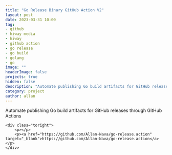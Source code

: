 ```yaml
---
title: "Go Release Binary GitHub Action V2"
layout: post
date: 2023-03-31 10:00
tag: 
- github
- hiway media
- hiway
- github action
- go release
- go build
- golang
- go
image: ""
headerImage: false
projects: true
hidden: false 
description: "Automate publishing Go build artifacts for GitHub releases through GitHub Actions"
category: project
author: allan
---
```



<div class="side-by-side">
    <div class="toleft">
        <figcaption class="caption">Automate publishing Go build artifacts for GitHub releases through GitHub Actions</figcaption>
    </div>

    <div class="toright">
        <p></p>
        <p><a href="https://github.com/Allan-Nava/go-release.action" target="_blank">https://github.com/Allan-Nava/go-release.action</a></p>
    </div>
</div>

